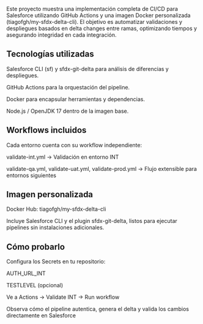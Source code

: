 Este proyecto muestra una implementación completa de CI/CD para Salesforce utilizando GitHub Actions y una imagen Docker personalizada (tiagofgh/my-sfdx-delta-cli).
El objetivo es automatizar validaciones y despliegues basados en delta changes entre ramas, optimizando tiempos y asegurando integridad en cada integración.

## Tecnologías utilizadas

Salesforce CLI (sf) y sfdx-git-delta para análisis de diferencias y despliegues.

GitHub Actions para la orquestación del pipeline.

Docker para encapsular herramientas y dependencias.

Node.js / OpenJDK 17 dentro de la imagen base.

## Workflows incluidos

Cada entorno cuenta con su workflow independiente:

validate-int.yml → Validación en entorno INT

validate-qa.yml, validate-uat.yml, validate-prod.yml → Flujo extensible para entornos siguientes

## Imagen personalizada

Docker Hub: tiagofgh/my-sfdx-delta-cli

Incluye Salesforce CLI y el plugin sfdx-git-delta, listos para ejecutar pipelines sin instalaciones adicionales.

## Cómo probarlo

Configura los Secrets en tu repositorio:

AUTH_URL_INT

TESTLEVEL (opcional)

Ve a Actions → Validate INT → Run workflow

Observa cómo el pipeline autentica, genera el delta y valida los cambios directamente en Salesforce